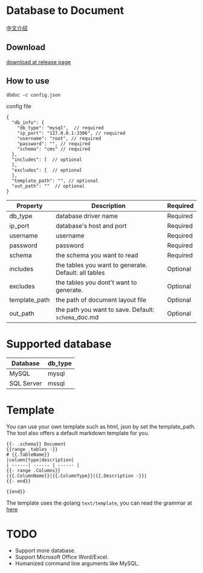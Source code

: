 # Database to Document 
[中文介绍](readme-zh.md)

## Download
[download at release page](https://github.com/chenyahui/db_doc_generator/releases)

## How to use

```
dbdoc -c config.json
```

config file
```
{
  "db_info": {
    "db_type": "mysql",  // required
    "ip_port": "127.0.0.1:3306", // required
    "username": "root", // required
    "password": "", // required
    "schema": "cms" // required
  },
  "includes": [  // optional
  ],
  "excludes": [  // optional
  ],
  "template_path": "", // optional
  "out_path": ""  // optional
}
```

|Property|Description|Required|
| ------| ------ |------ |
|db_type|database driver name|Required|
|ip_port|database's host and port|Required|
|username|username|Required|
|password|password|Required|
|schema|the schema you want to read|Required|
|includes|the tables you want to generate. Default: all tables|Optional|
|excludes|the tables you dont't want to generate.|Optional|
|template_path|the path of document layout file|Optional|
|out_path|the path you want to save. Default: `schema`_doc.md|Optional|

# Supported database 
|Database|db_type|
| ------| ------ |
|MySQL|mysql|
|SQL Server|mssql|

# Template
You can use your own template such as html, json by set the template_path.
The tool also offers a default markdown template for you.

```
{{- .schema}} Document
{{range .tables -}}
# {{.TableName}}
|column|type|description|
| ------| ------ | ------ |
{{- range .Columns}}
|{{.ColumnName}}|{{.ColumnType}}|{{.Description -}}|
{{- end}}

{{end}}
```

The template uses the golang `text/template`, you can read the grammar at [here](https://golang.org/pkg/text/template/)


# TODO
* Support more database.
* Support Microsoft Office Word/Excel.
* Humanized command line arguments like MySQL.